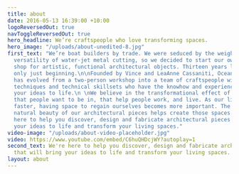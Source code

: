 ```yaml
---
title: about
date: 2016-05-13 16:39:00 +10:00
logoReversedOut: true
navToggleReversedOut: true
hero_headline: We’re craftspeople who love transforming spaces.
hero_image: "/uploads/about-unedited-8.jpg"
first_text: "We’re boat builders by trade. We were seduced by the weight, feel and
  versatility of water-jet metal cutting, so we decided to start our own metalworks
  shop for artistic, functional architectural objects. Thirteen years later, we’re
  only just beginning.\n\nFounded by Vince and LeaAnne Cassaniti, OceanBlue Living
  has evolved from a two-person workshop into a team of craftspeople with both design
  techniques and technical skillsets who have the knowhow and experience to bring
  your ideas to life.\n \nWe believe in the transformational effect of spaces: spaces
  that people want to be in, that help people work, and live. As our lives become
  faster, having space to regain ourselves becomes more important. The presence and
  natural beauty of our architectural pieces helps create those spaces.\n \nWe're
  here to help you discover, design and fabricate architectural pieces that will bring
  your ideas to life and transform your living spaces."
video-image: "/uploads/about-video-placeholder.jpg"
video: https://www.youtube.com/embed/C6huQHDcjWY?autoplay=1
second_text: We're here to help you discover, design and fabricate architectural pieces
  that will bring your ideas to life and transform your living spaces.
layout: about
---
```

